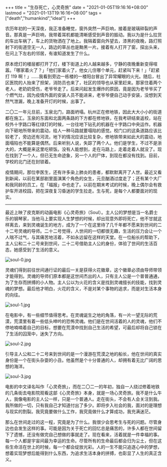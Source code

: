 +++
title = "生存死亡，心灵奇旅"
date = "2021-01-05T19:16:16+08:00"
lastmod = "2021-01-13T19:16:16+08:00"
tags = ["death","humankind","ideal"]
+++

农历年初的一天深夜，我正准备睡觉，窗外突然一声巨响，接着是玻璃碎裂的声音。那真是一声巨响，我带着耳机都能清晰感受到声音的振动。我以为是什么拉货的车出车祸了，车上的货物洒在了地上。我隔着窗向外望去，漆黑的夜晚，路灯照射下的街道空无一人，路边的草丛也是黝黑一片。接着有人打开了窗，探出头来，在问上下左右的邻居，有谁知道发生了什么。

原本熄灯的楼层都打开了灯，楼下街道上的人越来越多，宁静的夜晚重新变得喧嚣。「哪家着火了？」「他们家着火了，他女儿住哪个单元，赶紧叫下来！」「赶紧打 119 啊！」……我看到旁边一栋楼的一楼阳台冒出了异常耀眼的火光。随后，社区医院的人抬来了担架，消防员也来了，社区的领导也从家里赶来。那家住着两个老人，老奶奶受伤，老爷爷走了。后来问起发生爆炸的原因，竟是因为老爷爷买了个燃气灶，因为疫情外面的安装人员不能进来，老爷爷便自己动手安装，没想到天然气泄漏，晚上准备开灯的时候，出事了。

二〇二一年元旦前，玉泉北门，路面坍塌。杭州正在修地铁，因此大大小小的街道都在施工。玉泉的东面和北面两条路的下方都在修地铁，在我考研结束返校，站在校外十字路口等红绿灯的时候，一台往地下钻孔的机器在十字路口中央运作。机器向下砸地所带来的震动，给人一种马路就要塌陷的感觉。校门口的这条道路应该比较老了，旁边还有河流，地下的情况应该比较复杂，修地铁带来如此大的震动，地面塌陷也不能算是偶然。后来听别人说，失踪了两个人。他们是学生，不过不是浙大的，大概是来这里吃顿饭。没有人能想到，走在马路上，走着走着人就没了。现在找到了一个人，但已无生命迹象，另一个人的尸体，到现在都没有找到。目前，学校的北门还在封锁着。

疫情期间，那位李医生，还有许多染上肺炎的患者，都默默离开了人世。最近又看到新闻，以前在某部剧里面演某个角色的女生，元旦酗酒过度走了；还有某个大厂和我同龄的员工，在「福报」中也走了。以前在期末考试的时候，晚上偶尔会有救护车开进校园，把在深夜复习昏迷的学生拉走。生与死，是每个人都要面对的现实。

---

最近上映了皮克斯的动画电影《心灵奇旅》（Soul）。主人公的梦想是当一名爵士乐的钢琴家，当他马上要实现人生梦想的时候，却出现意外即将死亡，他不甘就这样离去，来到灵魂诞生的地方，成为了一个在这里待了几千年都不愿来到世间的二十二号灵魂的导师。二十二号觉得，人世间的一切都很无趣，生活的压力会让一个人喘不过气，与其痛苦地活着，不如永远留在这样的天堂。在一位船长的帮助下，主人公和二十二号来到世间，二十二号借助主人公的身份，体验了世间的生活百态，她感受到了生活的意义。

![soul-0.jpg](/images/soul-0.jpg "通往灵魂湮灭之路")

灵魂们得到前往世间通行证的最后一关是获得火花徽章，这个徽章必须由导师带领才能得到。灵魂的导师们原本都是这世间杰出的人，只有主人公是一个普普通通，为了生存而拼搏的小人物。主人公以为火花的含义是找到灵魂擅长的技能，找到灵魂的梦想。最后他才明白，火花的含义，不是对某个事物的追求，而是对生活本身的向往。

![soul-1.jpg](/images/soul-1.jpg "主人公与二十二号")

在电影中，有一些细节值得思考。在灵魂诞生之地的角落，有一片一望无际的荒漠，荒漠里有着一些低头呻吟的恐怖灵魂。他们是在世间活着的人的灵魂，他们不停地喃喃着自己的目标，想要在荒漠中找到自己生活的希望，可最后却将自己锁在了生活的囚笼中，迷失了方向。

![soul-2.jpg](/images/soul-2.jpg "荒漠中迷失方向的灵魂")

引导主人公和二十二号来到世间的是一个漫游在荒漠之地的船长，他在世间的真实身份是一个在街头杂耍的小丑。他虽然是个十分普通的人，却拥有着无比广阔的思想的海洋。

![soul-3.jpg](/images/soul-3.jpg "杂耍小丑")

电影的中文译名叫作「心灵奇旅」，而在二〇二一的年初，独自一人绕过修着地铁的几条街去电影院观看这部《心灵奇旅》本身，就是一场心灵奇旅。我不是什么牛人，我像电影的主人公一样，只是一个普通人。走在街头，不会有人会关注到我。我所做的一切，只有我自己才知道付出了多少。即将步入社会的我，面对的是理想与现实的割裂。我究竟要做什么工作，我究竟做什么才算成功，我充满迷茫。

那么在世间走过的这一程，究竟是为了什么。我很少会思考生与死的问题。尽管身边也会发生这样的事。可能是因为关于死亡的回忆总是痛苦的，许多人都在世间留下了遗憾，还没有做完自己想做的事就走了。现在看来，活着就是一件幸福的事。每一个人都是宇宙间最为幸运的生命。尽管所有的生命最后都会归为尘土，但在这些生命活在世上的时候，每一个都会绽放光彩。人的一生不能只追逐心中的梦想，想着实现梦想后能得到什么东西，为追求生活本身的拼搏，也彰显了人生的真正含义。